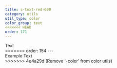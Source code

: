 ```yaml
---
title: s-text-red-600
category: utils
util_type: color
color_group: text
<<<<<<< HEAD
order: 171
---
```

<div class="s-text-red-600">Text</div>
=======
order: 154
---
<div class="s-text-red-600">Example Text</div>
>>>>>>> 4e4a29d (Remove '-color' from  color utils)
